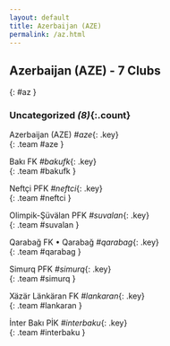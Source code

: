 ```yaml
---
layout: default
title: Azerbaijan (AZE)
permalink: /az.html
---
```



## Azerbaijan (AZE) - 7 Clubs
{: #az }









### Uncategorized _(8)_{:.count}


Azerbaijan  (AZE)  _#aze_{: .key} <br>
{: .team #aze }

Bakı FK   _#bakufk_{: .key} <br>
{: .team #bakufk }

Neftçi PFK   _#neftci_{: .key} <br>
{: .team #neftci }

Olimpik-Şüvälan PFK   _#suvalan_{: .key} <br>
{: .team #suvalan }

Qarabağ FK • Qarabağ   _#qarabag_{: .key} <br>
{: .team #qarabag }

Simurq PFK   _#simurq_{: .key} <br>
{: .team #simurq }

Xäzär Länkäran FK   _#lankaran_{: .key} <br>
{: .team #lankaran }

İnter Bakı PİK   _#interbaku_{: .key} <br>
{: .team #interbaku }


 
